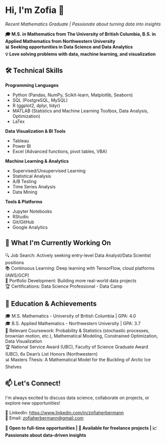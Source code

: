 # Hi, I'm Zofia 👋
*Recent Mathematics Graduate | Passionate about turning data into insights* 

**🎓 M.S. in Mathematics from The University of British Columbia, B.S. in Applied Mathematics from Northwestern University** \
**📊 Seeking opportunities in Data Science and Data Analytics** \
**💡 Love solving problems with data, machine learning, and visualization**

## 🛠️ Technical Skills
**Programming Languages**
  - Python (Pandas, NumPy, Scikit-learn, Matplotlib, Seaborn)
  - SQL (PostgreSQL, MySQL)
  - R (ggplot2, dplyr, tidyr)
  - MATLAB (Statistics and Machine Learning Toolbox, Data Analysis, Optimization)
  - LaTex

**Data Visualization & BI Tools**
- Tableau
- Power BI
- Excel (Advanced functions, pivot tables, VBA)

**Machine Learning & Analytics**
- Supervised/Unsupervised Learning
- Statistical Analysis
- A/B Testing
- Time Series Analysis
- Data Mining

**Tools & Platforms**
- Jupyter Notebooks
- RStudio
- Git/GitHub
- Google Analytics

<!-- ## 🚀 Featured Projects
### 📈 Customer Churn Prediction
Repository Link \
Built a machine learning model to predict customer churn with 85% accuracy using telecom data

*Technologies:* Python, Scikit-learn, Pandas, XGBoost \
*Key Achievement:* Identified top 5 factors driving customer churn \
*Business Impact:* Recommendations could reduce churn by 15% -->

## 🎯 What I'm Currently Working On

🔍 Job Search: Actively seeking entry-level Data Analyst/Data Scientist positions \
📚 Continuous Learning: Deep learning with TensorFlow, cloud platforms (AWS/GCP) \
💼 Portfolio Development: Building more real-world data projects \
🏆 Certifications: Data Science Professional - Data Camp

## 🏅 Education & Achievements

🎓 M.S. Mathematics - University of British Columbia | GPA: 4.0 \
🎓 B.S. Applied Mathematics - Northwestern University | GPA: 3.7 \
📜 Relevant Coursework: Probability & Statistics (stochastic processes, brownian motion, etc.), Mathematical Modeling, Constrained Optimization, Data Visualization \
🏆 National Service Award (UBC), Faculty of Science Graduate Award (UBC), 6x Dean’s List Honors (Northwestern) \
📊 Masters Thesis: A Mathematical Model for the Buckling of Arctic Ice Shelves

## 📫 Let's Connect!
I'm always excited to discuss data science, collaborate on projects, or explore new opportunities!

💼 LinkedIn: https://www.linkedin.com/in/zofiaherbermann \
📧 Email: zofiaherbermann@gmail.com


**💼 Open to full-time opportunities | 🌟 Available for freelance projects | 📈 Passionate about data-driven insights**
